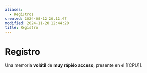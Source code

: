 ```yaml
---
aliases:
  - Registros
created: 2024-08-12 20:12:47
modified: 2024-11-20 12:44:20
title: Registro
---
```


# Registro

Una memoria **volátil** de **muy rápido acceso**, presente en el [[CPU]].
